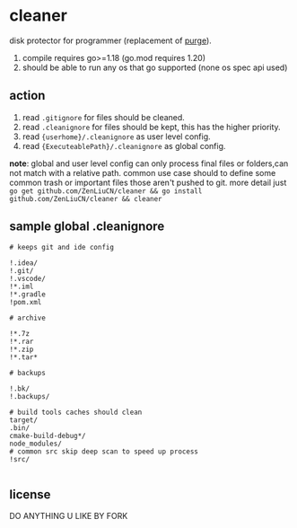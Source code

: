 # cleaner

disk protector for programmer (replacement of [purge](https://github.com/ZenLiuCN/purge)).
1. compile requires go>=1.18 (go.mod requires 1.20)
2. should be able to run any os that go supported (none os spec api used)

## action

1. read `.gitignore` for files should be cleaned.
2. read `.cleanignore` for files should be kept, this has the higher priority.
3. read `{userhome}/.cleanignore` as user level config.
4. read `{ExecuteablePath}/.cleanignore` as global config.

**note**: global and user level config can only process final files or folders,can not match with a relative path.
common use case should to define some common trash or important files those aren't pushed to git.
more detail just `go get github.com/ZenLiuCN/cleaner && go install github.com/ZenLiuCN/cleaner && cleaner`
## sample global .cleanignore
```ignore
# keeps git and ide config

!.idea/
!.git/
!.vscode/
!*.iml
!*.gradle
!pom.xml

# archive

!*.7z
!*.rar
!*.zip
!*.tar*

# backups

!.bk/
!.backups/

# build tools caches should clean
target/
.bin/
cmake-build-debug*/
node_modules/
# common src skip deep scan to speed up process
!src/


```
## license

DO ANYTHING U LIKE BY FORK 